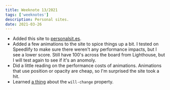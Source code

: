 ```yaml
---
title: Weeknote 13/2021
tags: ['weeknotes']
description: Personal sites. 
date: 2021-03-26
---
```


- Added this site to [personalsit.es](https://personalsit.es/).
- Added a few animations to the site to spice things up a bit. I tested on Speedlify to make sure there weren't any performance impacts, but I see a lower score. Still have 100's across the board from Lighthouse, but I will test again to see if it's an anomoly. 
- Did a little reading on the performance costs of animations. Animations that use position or opacity are cheap, so I'm surprised the site took a hit. 
- Learned [a thing](https://developers.google.com/web/fundamentals/design-and-ux/animations/animations-and-performance) about the `will-change` property. 